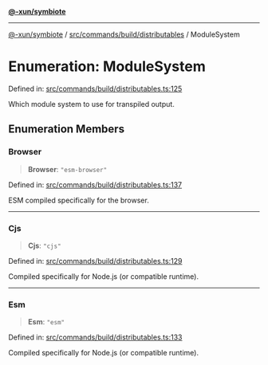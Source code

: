 [**@-xun/symbiote**](../../../../../README.md)

***

[@-xun/symbiote](../../../../../README.md) / [src/commands/build/distributables](../README.md) / ModuleSystem

# Enumeration: ModuleSystem

Defined in: [src/commands/build/distributables.ts:125](https://github.com/Xunnamius/symbiote/blob/684c98756883770dff30034f576ce171f943b9a2/src/commands/build/distributables.ts#L125)

Which module system to use for transpiled output.

## Enumeration Members

### Browser

> **Browser**: `"esm-browser"`

Defined in: [src/commands/build/distributables.ts:137](https://github.com/Xunnamius/symbiote/blob/684c98756883770dff30034f576ce171f943b9a2/src/commands/build/distributables.ts#L137)

ESM compiled specifically for the browser.

***

### Cjs

> **Cjs**: `"cjs"`

Defined in: [src/commands/build/distributables.ts:129](https://github.com/Xunnamius/symbiote/blob/684c98756883770dff30034f576ce171f943b9a2/src/commands/build/distributables.ts#L129)

Compiled specifically for Node.js (or compatible runtime).

***

### Esm

> **Esm**: `"esm"`

Defined in: [src/commands/build/distributables.ts:133](https://github.com/Xunnamius/symbiote/blob/684c98756883770dff30034f576ce171f943b9a2/src/commands/build/distributables.ts#L133)

Compiled specifically for Node.js (or compatible runtime).
